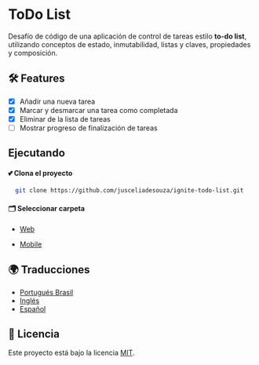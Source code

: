 # ToDo List

Desafío de código de una aplicación de control de tareas estilo **to-do list**, utilizando conceptos de estado, inmutabilidad, listas y claves, propiedades y composición.

## 🛠️ Features

- [x] Añadir una nueva tarea
- [x] Marcar y desmarcar una tarea como completada
- [x] Eliminar de la lista de tareas
- [ ] Mostrar progreso de finalización de tareas

## Ejecutando

#### 💕 Clona el proyecto

```bash
  git clone https://github.com/jusceliadesouza/ignite-todo-list.git
```

#### 🗂️ Seleccionar carpeta

<!-- - [Server](/server/README.md) -->

- [Web](/web/README.md)

- [Mobile](/mobile/README.md)

## 🌍 Traducciones

- [Portugués Brasil](./README.pt-br.Md)
- [Inglés](./../README.Md)
- [Español](./README.es.Md)

## 📝 Licencia

Este proyecto está bajo la licencia [MIT](./LICENSE).
